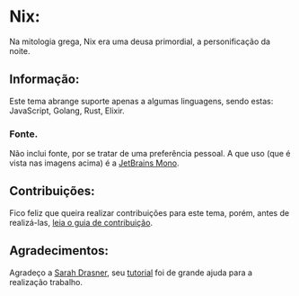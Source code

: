 # Nix:
Na mitologia grega, Nix era uma deusa primordial, a personificação da noite. 

## Informação:
Este tema abrange suporte apenas a algumas linguagens, sendo estas: JavaScript, Golang, Rust, Elixir.

### Fonte.
Não inclui fonte, por se tratar de uma preferência pessoal. A que uso (que é vista nas imagens acima) é a [JetBrains Mono](https://www.jetbrains.com/pt-pt/lp/mono). 

## Contribuições:
Fico feliz que queira realizar contribuições para este tema, porém, antes de realizá-las, [leia o guia de contribuição](CONTRIBUTING.md).
## Agradecimentos:
Agradeço a [Sarah Drasner](https://twitter.com/sarah_edo), seu [tutorial](https://css-tricks.com/creating-a-vs-code-theme) foi de grande ajuda para a realização trabalho.